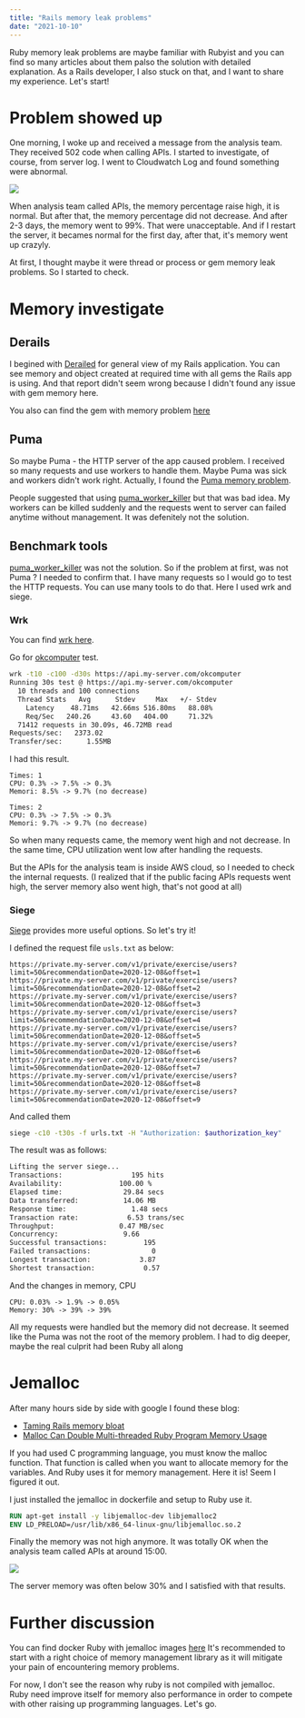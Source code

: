 ```yaml
---
title: "Rails memory leak problems"
date: "2021-10-10"
---
```


<!-- Checking.... -->

Ruby memory leak problems are maybe familiar with Rubyist and you can find so many articles about them palso the solution with detailed explanation. As a Rails developer, I also stuck on that, and I want to share my experience. Let's start!

# Problem showed up

<!-- part 1 -->

One morning, I woke up and received a message from the analysis team. They received 502 code when calling APIs. I started to investigate, of course, from server log. I went to Cloudwatch Log and found something were abnormal.

<img src="/images/high-memory-graph.png" />

<!-- part 1.5 -->

When analysis team called APIs, the memory percentage raise high, it is normal. But after that, the memory percentage did not decrease. And after 2-3 days, the memory went to 99%. That were unacceptable. And if I restart the server, it becames normal for the first day, after that, it's memory went up crazyly.

At first, I thought maybe it were thread or process or gem memory leak problems. So I started to check.

# Memory investigate

## Derails

<!-- part 2 -->

I begined with [Derailed](https://github.com/zombocom/derailed_benchmarks) for general view of my Rails application. You can see memory and object created at required time with all gems the Rails app is using.
And that report didn't seem wrong because I didn't found any issue with gem memory here.

You also can find the gem with memory problem [here](https://github.com/ASoftCo/leaky-gems)

## Puma

<!-- part 3 -->

So maybe Puma - the HTTP server of the app caused problem.
I received so many requests and use workers to handle them. Maybe Puma was sick and workers didn't work right. Actually, I found the [Puma memory problem](https://github.com/puma/puma/issues/342).

People suggested that using [puma_worker_killer](https://github.com/zombocom/puma_worker_killer) but that was bad idea. My workers can be killed suddenly and the requests went to server can failed anytime without management. It was defenitely not the solution.

## Benchmark tools

<!-- part 4 -->

[puma_worker_killer](https://github.com/zombocom/puma_worker_killer) was not the solution. So if the problem at first, was not Puma ? I needed to confirm that. I have many requests so I would go to test the HTTP requests. You can use many tools to do that. Here I used wrk and siege.

### Wrk

<!-- part 5 -->

You can find [wrk here](https://github.com/wg/wrk).

Go for [okcomputer](https://github.com/sportngin/okcomputer) test.

```bash
wrk -t10 -c100 -d30s https://api.my-server.com/okcomputer
Running 30s test @ https://api.my-server.com/okcomputer
  10 threads and 100 connections
  Thread Stats   Avg      Stdev     Max   +/- Stdev
    Latency    48.71ms   42.66ms 516.80ms   88.08%
    Req/Sec   240.26     43.60   404.00     71.32%
  71412 requests in 30.09s, 46.72MB read
Requests/sec:   2373.02
Transfer/sec:      1.55MB
```

I had this result.

```
Times: 1
CPU: 0.3% -> 7.5% -> 0.3%
Memori: 8.5% -> 9.7% (no decrease)

Times: 2
CPU: 0.3% -> 7.5% -> 0.3%
Memori: 9.7% -> 9.7% (no decrease)
```

<!-- part 6 -->

So when many requests came, the memory went high and not decrease. In the same time, CPU utilization went low after handling the requests.

But the APIs for the analysis team is inside AWS cloud, so I needed to check the internal requests.
(I realized that if the public facing APIs requests went high, the server memory also went high, that's not good at all)

### Siege

[Siege](https://github.com/JoeDog/siege) provides more useful options. So let's try it!

I defined the request file `usls.txt` as below:

```
https://private.my-server.com/v1/private/exercise/users?limit=50&recommendationDate=2020-12-08&offset=1
https://private.my-server.com/v1/private/exercise/users?limit=50&recommendationDate=2020-12-08&offset=2
https://private.my-server.com/v1/private/exercise/users?limit=50&recommendationDate=2020-12-08&offset=3
https://private.my-server.com/v1/private/exercise/users?limit=50&recommendationDate=2020-12-08&offset=4
https://private.my-server.com/v1/private/exercise/users?limit=50&recommendationDate=2020-12-08&offset=5
https://private.my-server.com/v1/private/exercise/users?limit=50&recommendationDate=2020-12-08&offset=6
https://private.my-server.com/v1/private/exercise/users?limit=50&recommendationDate=2020-12-08&offset=7
https://private.my-server.com/v1/private/exercise/users?limit=50&recommendationDate=2020-12-08&offset=8
https://private.my-server.com/v1/private/exercise/users?limit=50&recommendationDate=2020-12-08&offset=9
```

And called them

```bash
siege -c10 -t30s -f urls.txt -H "Authorization: $authorization_key"
```

The result was as follows:

```bash
Lifting the server siege...
Transactions:                 195 hits
Availability:              100.00 %
Elapsed time:               29.84 secs
Data transferred:           14.06 MB
Response time:                1.48 secs
Transaction rate:            6.53 trans/sec
Throughput:                0.47 MB/sec
Concurrency:                9.66
Successful transactions:         195
Failed transactions:               0
Longest transaction:            3.87
Shortest transaction:            0.57
```

And the changes in memory, CPU

```
CPU: 0.03% -> 1.9% -> 0.05%
Memory: 30% -> 39% -> 39%
```

All my requests were handled but the memory did not decrease.
It seemed like the Puma was not the root of the memory problem.
I had to dig deeper, maybe the real culprit had been Ruby all along

# Jemalloc

After many hours side by side with google I found these blog:

- [Taming Rails memory bloat](https://mikeperham.com/2018/04/25/taming-rails-memory-bloat/)
- [Malloc Can Double Multi-threaded Ruby Program Memory Usage](https://www.speedshop.co/2017/12/04/malloc-doubles-ruby-memory.html)

If you had used C programming language, you must know the malloc function. That function is called when you want to allocate memory for the variables. And Ruby uses it for memory management. Here it is! Seem I figured it out.

I just installed the jemalloc in dockerfile and setup to Ruby use it.

```dockerfile
RUN apt-get install -y libjemalloc-dev libjemalloc2
ENV LD_PRELOAD=/usr/lib/x86_64-linux-gnu/libjemalloc.so.2
```

Finally the memory was not high anymore. It was totally OK when the analysis team called APIs at around 15:00.

<img src="/images/low-memory-graph.png" />

The server memory was often below 30% and I satisfied with that results.

#  Further discussion

You can find docker Ruby with jemalloc images [here](https://hub.docker.com/r/swipesense/ruby-jemalloc)
It's recommended to start with a right choice of memory management library as it will mitigate your pain of encountering memory problems.

For now, I don't see the reason why ruby is not compiled with jemalloc. Ruby need improve itself for memory also performance in order to compete with other raising up programming languages. Let's go.
